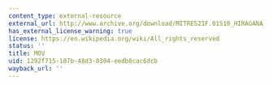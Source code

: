 ```yaml
---
content_type: external-resource
external_url: http://www.archive.org/download/MITRES21F.01S10_HIRAGANA_CHARACTERS/0436.mov
has_external_license_warning: true
license: https://en.wikipedia.org/wiki/All_rights_reserved
status: ''
title: MOV
uid: 1292f715-107b-48d3-8304-eedb8cac6dcb
wayback_url: ''
---
```

